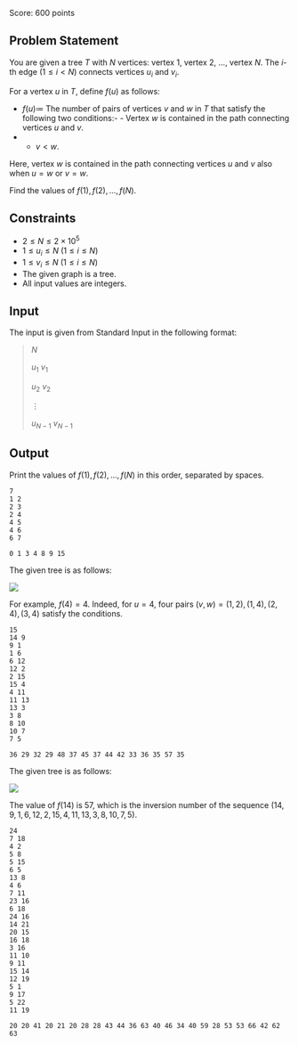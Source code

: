 Score: $600$ points

## Problem Statement

You are given a tree $T$ with $N$ vertices: vertex $1$, vertex $2$, $\ldots$, vertex $N$.
The $i$-th edge $(1\leq i\lt N)$ connects vertices $u_i$ and $v_i$.

For a vertex $u$ in $T$, define $f(u)$ as follows:

- $f(u)\coloneqq$ The number of pairs of vertices $v$ and $w$ in $T$ that satisfy the following two conditions:-   - Vertex $w$ is contained in the path connecting vertices $u$ and $v$.
-   - $v\lt w$.

Here, vertex $w$ is contained in the path connecting vertices $u$ and $v$ also when $u=w$ or $v=w$.

Find the values of $f(1),f(2),\ldots,f(N)$.

## Constraints

- $2\leq N\leq2\times10^5$
- $1\leq u_i\leq N\ (1\leq i\leq N)$
- $1\leq v_i\leq N\ (1\leq i\leq N)$
- The given graph is a tree.
- All input values are integers.

## Input

The input is given from Standard Input in the following format:

> $N$
> 
> $u_1$ $v_1$
> 
> $u_2$ $v_2$
> 
> $\vdots$
> 
> $u_{N-1}$ $v_{N-1}$

## Output

Print the values of $f(1),f(2),\ldots,f(N)$ in this order, separated by spaces.

```input1
7
1 2
2 3
2 4
4 5
4 6
6 7
```

```output1
0 1 3 4 8 9 15
```

The given tree is as follows:

![](https://img.atcoder.jp/abc337/f02c6287abee93272dda64faf9499a81.png)

For example, $f(4)=4$.
Indeed, for $u=4$, four pairs $(v,w)=(1,2),(1,4),(2,4),(3,4)$ satisfy the conditions.

```input2
15
14 9
9 1
1 6
6 12
12 2
2 15
15 4
4 11
11 13
13 3
3 8
8 10
10 7
7 5
```

```output2
36 29 32 29 48 37 45 37 44 42 33 36 35 57 35
```

The given tree is as follows:

![](https://img.atcoder.jp/abc337/e59ed095480b6f8ec4ecfc212f14e635.png)

The value of $f(14)$ is $57$, which is the inversion number of the sequence $(14,9,1,6,12,2,15,4,11,13,3,8,10,7,5)$.

```input3
24
7 18
4 2
5 8
5 15
6 5
13 8
4 6
7 11
23 16
6 18
24 16
14 21
20 15
16 18
3 16
11 10
9 11
15 14
12 19
5 1
9 17
5 22
11 19
```

```output3
20 20 41 20 21 20 28 28 43 44 36 63 40 46 34 40 59 28 53 53 66 42 62 63
```